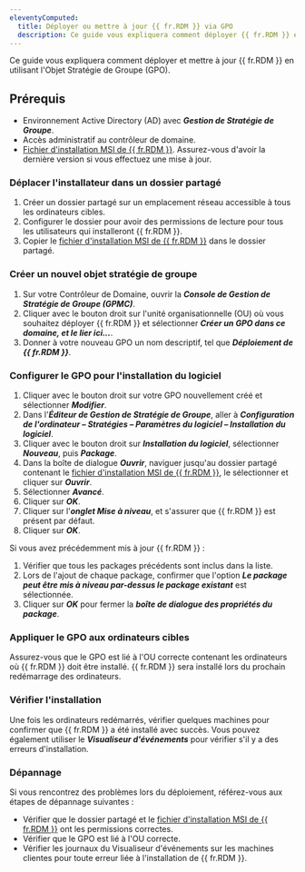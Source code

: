 ```yaml
---
eleventyComputed:
  title: Déployer ou mettre à jour {{ fr.RDM }} via GPO
  description: Ce guide vous expliquera comment déployer {{ fr.RDM }} en utilisant l'Objet Stratégie de Groupe (GPO).
---
```

Ce guide vous expliquera comment déployer et mettre à jour {{ fr.RDM }} en utilisant l'Objet Stratégie de Groupe (GPO).

## Prérequis

* Environnement Active Directory (AD) avec ***Gestion de Stratégie de Groupe***.
* Accès administratif au contrôleur de domaine.
* [Fichier d'installation MSI de {{ fr.RDM }}](https://devolutions.net/remote-desktop-manager/home/download/). Assurez-vous d'avoir la dernière version si vous effectuez une mise à jour.

### Déplacer l'installateur dans un dossier partagé

1. Créer un dossier partagé sur un emplacement réseau accessible à tous les ordinateurs cibles.
1. Configurer le dossier pour avoir des permissions de lecture pour tous les utilisateurs qui installeront {{ fr.RDM }}.
1. Copier le [fichier d'installation MSI de {{ fr.RDM }}](https://devolutions.net/remote-desktop-manager/home/download/) dans le dossier partagé.

### Créer un nouvel objet stratégie de groupe

1. Sur votre Contrôleur de Domaine, ouvrir la ***Console de Gestion de Stratégie de Groupe (GPMC)***.
1. Cliquer avec le bouton droit sur l'unité organisationnelle (OU) où vous souhaitez déployer {{ fr.RDM }} et sélectionner ***Créer un GPO dans ce domaine, et le lier ici...***.
1. Donner à votre nouveau GPO un nom descriptif, tel que ***Déploiement de {{ fr.RDM }}***.

### Configurer le GPO pour l'installation du logiciel

1. Cliquer avec le bouton droit sur votre GPO nouvellement créé et sélectionner ***Modifier***.
1. Dans l'***Éditeur de Gestion de Stratégie de Groupe***, aller à ***Configuration de l'ordinateur – Stratégies – Paramètres du logiciel – Installation du logiciel***.
1. Cliquer avec le bouton droit sur ***Installation du logiciel***, sélectionner ***Nouveau***, puis ***Package***.
1. Dans la boîte de dialogue ***Ouvrir***, naviguer jusqu'au dossier partagé contenant le [fichier d'installation MSI de {{ fr.RDM }}](https://devolutions.net/remote-desktop-manager/home/download/), le sélectionner et cliquer sur ***Ouvrir***.
1. Sélectionner ***Avancé***.
1. Cliquer sur ***OK***.
1. Cliquer sur l'***onglet Mise à niveau***, et s'assurer que {{ fr.RDM }} est présent par défaut.
1. Cliquer sur ***OK***.

Si vous avez précédemment mis à jour {{ fr.RDM }} :

1. Vérifier que tous les packages précédents sont inclus dans la liste.
1. Lors de l'ajout de chaque package, confirmer que l'option ***Le package peut être mis à niveau par-dessus le package existant*** est sélectionnée.
1. Cliquer sur ***OK*** pour fermer la ***boîte de dialogue des propriétés du package***.

### Appliquer le GPO aux ordinateurs cibles
Assurez-vous que le GPO est lié à l'OU correcte contenant les ordinateurs où {{ fr.RDM }} doit être installé. {{ fr.RDM }} sera installé lors du prochain redémarrage des ordinateurs.

### Vérifier l'installation
Une fois les ordinateurs redémarrés, vérifier quelques machines pour confirmer que {{ fr.RDM }} a été installé avec succès. Vous pouvez également utiliser le ***Visualiseur d'événements*** pour vérifier s'il y a des erreurs d'installation.

### Dépannage
Si vous rencontrez des problèmes lors du déploiement, référez-vous aux étapes de dépannage suivantes :

* Vérifier que le dossier partagé et le [fichier d'installation MSI de {{ fr.RDM }}](https://devolutions.net/remote-desktop-manager/home/download/) ont les permissions correctes.
* Vérifier que le GPO est lié à l'OU correcte.
* Vérifier les journaux du Visualiseur d'événements sur les machines clientes pour toute erreur liée à l'installation de {{ fr.RDM }}.